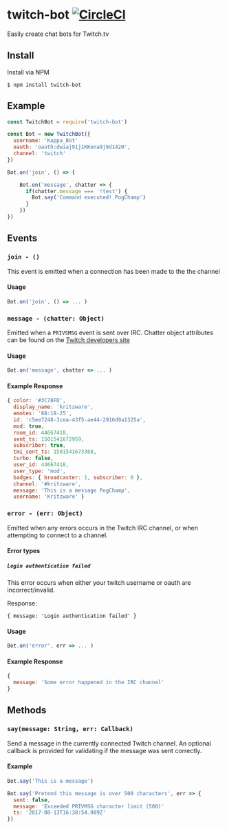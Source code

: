 # twitch-bot [![CircleCI](https://circleci.com/gh/kritzware/twitch-bot.svg?style=svg&circle-token=3d338af28058e84dde13bee88751a50f55aefab3)](https://circleci.com/gh/kritzware/twitch-bot)
Easily create chat bots for Twitch.tv

## Install
Install via NPM
```
$ npm install twitch-bot
```

## Example
```javascript
const TwitchBot = require('twitch-bot')

const Bot = new TwitchBot({
  username: 'Kappa_Bot'
  oauth: 'oauth:dwiaj91j1KKona9j9d1420',
  channel: 'twitch'
})

Bot.on('join', () => {

    Bot.on('message', chatter => {
      if(chatter.message === '!test') {
        Bot.say('Command executed! PogChamp')
      }
    })
})
```

## Events
### `join - ()`
This event is emitted when a connection has been made to the the channel
#### Usage
```javascript
Bot.on('join', () => ... )
```


### `message - (chatter: Object)`
Emitted when a `PRIVSMSG` event is sent over IRC. Chatter object attributes can be found on the [Twitch developers site](https://dev.twitch.tv/docs/v5/guides/irc/#privmsg-twitch-tags)

#### Usage
```javascript
Bot.on('message', chatter => ... )
```

#### Example Response
```javascript
{ color: '#3C78FD',
  display_name: 'kritzware',
  emotes: '88:18-25',
  id: 'c5ee7248-3cea-43f5-ae44-2916d9a1325a',
  mod: true,
  room_id: 44667418,
  sent_ts: 1501541672959,
  subscriber: true,
  tmi_sent_ts: 1501541673368,
  turbo: false,
  user_id: 44667418,
  user_type: 'mod',
  badges: { broadcaster: 1, subscriber: 0 },
  channel: '#kritzware',
  message: 'This is a message PogChamp',
  username: 'Kritzware' }
  ```

### `error - (err: Object)`
Emitted when any errors occurs in the Twitch IRC channel, or when attempting to connect to a channel.

#### Error types
##### `Login authentication failed`
This error occurs when either your twitch username or oauth are incorrect/invalid.

Response:
```javscript
{ message: 'Login authentication failed' }
```

#### Usage
```javascript
Bot.on('error', err => ... )
```

#### Example Response
```javascript
{
  message: 'Some error happened in the IRC channel'
}
```

## Methods
### `say(message: String, err: Callback)`
Send a message in the currently connected Twitch channel. An optional callback is provided for validating if the message was sent correctly.

#### Example
```javascript
Bot.say('This is a message')

Bot.say('Pretend this message is over 500 characters', err => {
  sent: false,
  message: 'Exceeded PRIVMSG character limit (500)'
  ts: '2017-08-13T16:38:54.989Z'
})
```
